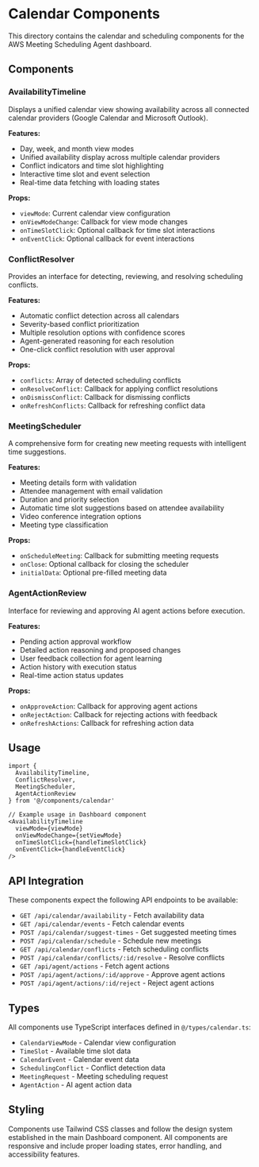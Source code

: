 # Calendar Components

This directory contains the calendar and scheduling components for the AWS Meeting Scheduling Agent dashboard.

## Components

### AvailabilityTimeline
Displays a unified calendar view showing availability across all connected calendar providers (Google Calendar and Microsoft Outlook).

**Features:**
- Day, week, and month view modes
- Unified availability display across multiple calendar providers
- Conflict indicators and time slot highlighting
- Interactive time slot and event selection
- Real-time data fetching with loading states

**Props:**
- `viewMode`: Current calendar view configuration
- `onViewModeChange`: Callback for view mode changes
- `onTimeSlotClick`: Optional callback for time slot interactions
- `onEventClick`: Optional callback for event interactions

### ConflictResolver
Provides an interface for detecting, reviewing, and resolving scheduling conflicts.

**Features:**
- Automatic conflict detection across all calendars
- Severity-based conflict prioritization
- Multiple resolution options with confidence scores
- Agent-generated reasoning for each resolution
- One-click conflict resolution with user approval

**Props:**
- `conflicts`: Array of detected scheduling conflicts
- `onResolveConflict`: Callback for applying conflict resolutions
- `onDismissConflict`: Callback for dismissing conflicts
- `onRefreshConflicts`: Callback for refreshing conflict data

### MeetingScheduler
A comprehensive form for creating new meeting requests with intelligent time suggestions.

**Features:**
- Meeting details form with validation
- Attendee management with email validation
- Duration and priority selection
- Automatic time slot suggestions based on attendee availability
- Video conference integration options
- Meeting type classification

**Props:**
- `onScheduleMeeting`: Callback for submitting meeting requests
- `onClose`: Optional callback for closing the scheduler
- `initialData`: Optional pre-filled meeting data

### AgentActionReview
Interface for reviewing and approving AI agent actions before execution.

**Features:**
- Pending action approval workflow
- Detailed action reasoning and proposed changes
- User feedback collection for agent learning
- Action history with execution status
- Real-time action status updates

**Props:**
- `onApproveAction`: Callback for approving agent actions
- `onRejectAction`: Callback for rejecting actions with feedback
- `onRefreshActions`: Callback for refreshing action data

## Usage

```tsx
import { 
  AvailabilityTimeline, 
  ConflictResolver, 
  MeetingScheduler, 
  AgentActionReview 
} from '@/components/calendar'

// Example usage in Dashboard component
<AvailabilityTimeline
  viewMode={viewMode}
  onViewModeChange={setViewMode}
  onTimeSlotClick={handleTimeSlotClick}
  onEventClick={handleEventClick}
/>
```

## API Integration

These components expect the following API endpoints to be available:

- `GET /api/calendar/availability` - Fetch availability data
- `GET /api/calendar/events` - Fetch calendar events
- `POST /api/calendar/suggest-times` - Get suggested meeting times
- `POST /api/calendar/schedule` - Schedule new meetings
- `GET /api/calendar/conflicts` - Fetch scheduling conflicts
- `POST /api/calendar/conflicts/:id/resolve` - Resolve conflicts
- `GET /api/agent/actions` - Fetch agent actions
- `POST /api/agent/actions/:id/approve` - Approve agent actions
- `POST /api/agent/actions/:id/reject` - Reject agent actions

## Types

All components use TypeScript interfaces defined in `@/types/calendar.ts`:

- `CalendarViewMode` - Calendar view configuration
- `TimeSlot` - Available time slot data
- `CalendarEvent` - Calendar event data
- `SchedulingConflict` - Conflict detection data
- `MeetingRequest` - Meeting scheduling request
- `AgentAction` - AI agent action data

## Styling

Components use Tailwind CSS classes and follow the design system established in the main Dashboard component. All components are responsive and include proper loading states, error handling, and accessibility features.